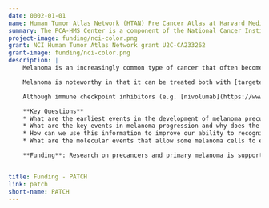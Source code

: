 ```yaml
---
date: 0002-01-01
name: Human Tumor Atlas Network (HTAN) Pre Cancer Atlas at Harvard Medical School
summary: The PCA-HMS Center is a component of the National Cancer Institute Human Tumor Atlas Network (HTAN), a multi-center program within the National Cancer Institute that emerged from the Beau Biden Cancer Moonshot Initiative.
project-image: funding/nci-color.png
grant: NCI Human Tumor Atlas Network grant U2C-CA233262
grant-image: funding/nci-color.png
description: |
    Melanoma is an increasingly common type of cancer that often becomes metastatic when quite small, making melanoma a dangerous disease. Routine surveillance of the skin, followed by removal of lesions suspicious for cutaneous melanoma, is common in many developed countries. However, surveillance and staging are not perfect and some dangerous lesions slip through. Moreover, individuals with less access to healthcare do not benefit from regular monitoring and some times of melanoma (e.g. acral lentiginous melanoma) are underdiagnosed and undertreated, particularly in people of color. By improving our understanding of the sequence of molecular events that drive melanoma, the Melanoma Atlas will improve diagnosis, staging, and disease management.

    Melanoma is noteworthy in that it can be treated both with [targeted therapy](https://www.nejm.org/doi/full/10.1056/NEJMoa1406037) (inhibitors of the RAF and MEK kinases for the ~50% cutaneous melanomas carrying BRAF mutations) and with [immunotherapy](https://www.nejm.org/doi/full/10.1056/nejmoa1302369) (inhibitors of the PD-1 and CTLA-4 checkpoint proteins). Understanding precisely why these therapies achieve longer and deeper remission in some patients than others is not only relevant to understanding targeted and immunotherapy in general, but also to improving patient care--choosing among treatment options at the level of individual patients is not always straightforward. The importance of understanding the high responsiveness of melanoma immunotherapy is increasing since many other types of solid cancer have proven to be much more resistant to immune therapy.

    Although immune checkpoint inhibitors (e.g. [nivolumab](https://www.opdivo.com/) and [ipilimumab](https://www.yervoy.com/))

    **Key Questions**  
    * What are the earliest events in the development of melanoma precursors? How might these precursors be identified diagnostically and eradicated therapeutically?
    * What are the key events in melanoma progression and why does the immune system successfully clear many pre-melanomas but fail to stop others?
    * How can we use this information to improve our ability to recognize the subset of primary melanomas that are at high risk of progression to metastatic disease?
    * What are the molecular events that allow some melanoma cells to escape therapy and survive as residual disease from which disseminated cancer can re-arise?

    **Funding**: Research on precancers and primary melanoma is supported by the [NCI Human Tumor Atlas Network](https://www.cancer.gov/research/key-initiatives/moonshot-cancer-initiative/implementation/human-tumor-atlas) (Grant U2C-CA233262). [HTAN](https://doi.org/10.1016/j.cell.2020.03.053) aims to generate, publicly-accessible data on the spatial, genetic and epigenetic features of common human cancers and precancers. Research on advanced and metastatic melanomas are supported by the [NCI Cancer Systems Biology Program](https://csbconsortium.org/) (Grant U54-CA225088). Additional support is provided by the Ludwig Center at [Harvard Medical School](https://ludwigcenter.hms.harvard.edu/).


title: Funding - PATCH
link: patch
short-name: PATCH
---
```

